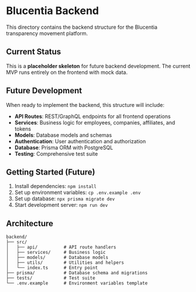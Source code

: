 # Blucentia Backend

This directory contains the backend structure for the Blucentia transparency movement platform.

## Current Status

This is a **placeholder skeleton** for future backend development. The current MVP runs entirely on the frontend with mock data.

## Future Development

When ready to implement the backend, this structure will include:

- **API Routes**: REST/GraphQL endpoints for all frontend operations
- **Services**: Business logic for employees, companies, affiliates, and tokens
- **Models**: Database models and schemas
- **Authentication**: User authentication and authorization
- **Database**: Prisma ORM with PostgreSQL
- **Testing**: Comprehensive test suite

## Getting Started (Future)

1. Install dependencies: `npm install`
2. Set up environment variables: `cp .env.example .env`
3. Set up database: `npx prisma migrate dev`
4. Start development server: `npm run dev`

## Architecture

```
backend/
├── src/
│   ├── api/          # API route handlers
│   ├── services/     # Business logic
│   ├── models/       # Database models
│   ├── utils/        # Utilities and helpers
│   └── index.ts      # Entry point
├── prisma/           # Database schema and migrations
├── tests/            # Test suite
└── .env.example      # Environment variables template
```
